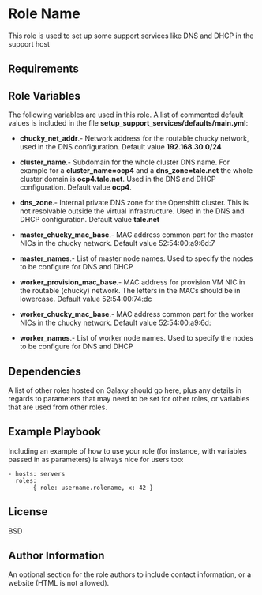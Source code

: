 Role Name
=========

This role is used to set up some support services like DNS and DHCP in the support host

Requirements
------------


Role Variables
--------------

The following variables are used in this role.  A list of commented default values is included in the file **setup_support_services/defaults/main.yml**:

* **chucky_net_addr**.- Network address for the routable chucky network, used in the DNS configuration.  Default value **192.168.30.0/24**

* **cluster_name**.- Subdomain for the whole cluster DNS name.  For example for a **cluster_name=ocp4** and a **dns_zone=tale.net** the whole cluster domain is **ocp4.tale.net**.  Used in the DNS and DHCP configuration.  Default value **ocp4**.  

* **dns_zone**.- Internal private DNS zone for the Openshift cluster.  This is not resolvable outside the virtual infrastructure.  Used in the DNS and DHCP configuration.  Default value **tale.net** 

* **master_chucky_mac_base**.- MAC address common part for the master NICs in the chucky network.  Default value 52:54:00:a9:6d:7

* **master_names**.- List of master node names. Used to specify the nodes to be configure for DNS and DHCP

* **worker_provision_mac_base**.- MAC address for provision VM NIC in the routable (chucky) network.  The letters in the MACs should be in lowercase.  Default value 52:54:00:74:dc

* **worker_chucky_mac_base**.- MAC address common part for the worker NICs in the chucky network.  Default value 52:54:00:a9:6d:

* **worker_names**.- List of worker node names.  Used to specify the nodes to be configure for DNS and DHCP

Dependencies
------------

A list of other roles hosted on Galaxy should go here, plus any details in regards to parameters that may need to be set for other roles, or variables that are used from other roles.

Example Playbook
----------------

Including an example of how to use your role (for instance, with variables passed in as parameters) is always nice for users too:

    - hosts: servers
      roles:
         - { role: username.rolename, x: 42 }

License
-------

BSD

Author Information
------------------

An optional section for the role authors to include contact information, or a website (HTML is not allowed).
